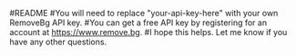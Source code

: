 #README
#You will need to replace "your-api-key-here" with your own RemoveBg API key. 
#You can get a free API key by registering for an account at https://www.remove.bg. 
#I hope this helps. Let me know if you have any other questions.
